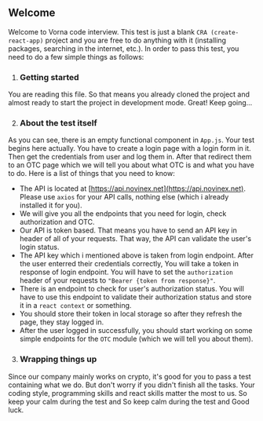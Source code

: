 ## Welcome


Welcome to Vorna code interview. This test is just a blank `CRA (create-react-app)` project and you are free to do anything with it (installing packages, searching in the internet, etc.). In order to pass this test, you need to do a few simple things as follows:

1. ### Getting started

You are reading this file. So that means you already cloned the project and almost ready to start the project in development mode. Great! Keep going...

2. ### About the test itself

As you can see, there is an empty functional component in `App.js`. Your test begins here actually. You have to create a login page with a login form in it. Then get the credentials from user and log them in. After that redirect them to an OTC page which we will tell you about what OTC is and what you have to do. Here is a list of things that you need to know:
* The API is located at [https://api.novinex.net](https://api.novinex.net). Please use `axios` for your API calls, nothing else (which i already installed it for you).
* We will give you all the endpoints that you need for login, check authorization and OTC.
* Our API is token based. That means you have to send an API key in header of all of your requests. That way, the API can validate the user's login status.
* The API key which i mentioned above is taken from login endpoint. After the user enterred their credentials correctly, You will take a token in response of login endpoint. You will have to set the `authorization` header of your requests to `"Bearer {token from response}"`.
* There is an endpoint to check for user's authorization status. You will have to use this endpoint to validate their authorization status and store it in a `react context` or something.
* You should store their token in local storage so after they refresh the page, they stay logged in.
* After the user logged in successfully, you should start working on some simple endpoints for the `OTC` module (which we will tell you about them).

3. ### Wrapping things up

Since our company mainly works on crypto, it's good for you to pass a test containing what we do. But don't worry if you didn't finish all the tasks. Your coding style, programming skills and react skills matter the most to us. So keep your calm during the test and So keep calm during the test and Good luck.